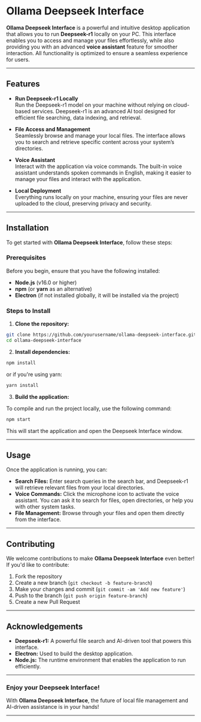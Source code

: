 # Ollama Deepseek Interface

**Ollama Deepseek Interface** is a powerful and intuitive desktop application that allows you to run **Deepseek-r1** locally on your PC. This interface enables you to access and manage your files effortlessly, while also providing you with an advanced **voice assistant** feature for smoother interaction. All functionality is optimized to ensure a seamless experience for users.

---

## Features

- **Run Deepseek-r1 Locally**  
  Run the Deepseek-r1 model on your machine without relying on cloud-based services. Deepseek-r1 is an advanced AI tool designed for efficient file searching, data indexing, and retrieval.

- **File Access and Management**  
  Seamlessly browse and manage your local files. The interface allows you to search and retrieve specific content across your system’s directories.

- **Voice Assistant**  
  Interact with the application via voice commands. The built-in voice assistant understands spoken commands in English, making it easier to manage your files and interact with the application.

- **Local Deployment**  
  Everything runs locally on your machine, ensuring your files are never uploaded to the cloud, preserving privacy and security.

---

## Installation

To get started with **Ollama Deepseek Interface**, follow these steps:

### Prerequisites

Before you begin, ensure that you have the following installed:

- **Node.js** (v16.0 or higher)
- **npm** (or **yarn** as an alternative)
- **Electron** (if not installed globally, it will be installed via the project)
  
### Steps to Install

1. **Clone the repository:**

```bash
git clone https://github.com/yourusername/ollama-deepseek-interface.git
cd ollama-deepseek-interface
```

2. **Install dependencies:**

```bash
npm install
```

or if you're using yarn:

```bash
yarn install
```

3. **Build the application:**

To compile and run the project locally, use the following command:

```bash
npm start
```

This will start the application and open the Deepseek Interface window.

---

## Usage

Once the application is running, you can:

- **Search Files:** Enter search queries in the search bar, and Deepseek-r1 will retrieve relevant files from your local directories.
- **Voice Commands:** Click the microphone icon to activate the voice assistant. You can ask it to search for files, open directories, or help you with other system tasks.
- **File Management:** Browse through your files and open them directly from the interface.

---

## Contributing

We welcome contributions to make **Ollama Deepseek Interface** even better! If you'd like to contribute:

1. Fork the repository
2. Create a new branch (`git checkout -b feature-branch`)
3. Make your changes and commit (`git commit -am 'Add new feature'`)
4. Push to the branch (`git push origin feature-branch`)
5. Create a new Pull Request

---

## Acknowledgements

- **Deepseek-r1:** A powerful file search and AI-driven tool that powers this interface.
- **Electron:** Used to build the desktop application.
- **Node.js:** The runtime environment that enables the application to run efficiently.

---

### Enjoy your Deepseek Interface!

With **Ollama Deepseek Interface**, the future of local file management and AI-driven assistance is in your hands!

---